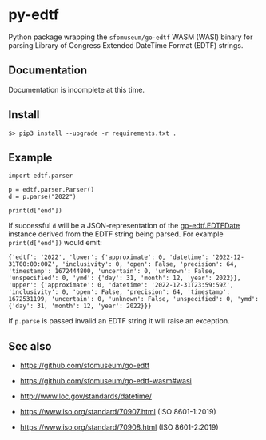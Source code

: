 # py-edtf

Python package wrapping the `sfomuseum/go-edtf` WASM (WASI) binary for parsing Library of Congress Extended DateTime Format (EDTF) strings.

## Documentation

Documentation is incomplete at this time.

## Install

```
$> pip3 install --upgrade -r requirements.txt .
```

## Example

```
import edtf.parser

p = edtf.parser.Parser()
d = p.parse("2022")

print(d["end"])
```

If successful `d` will be a JSON-representation of the [go-edtf.EDTFDate](https://pkg.go.dev/github.com/sfomuseum/go-edtf#EDTFDate) instance derived from the EDTF string being parsed. For example `print(d["end"])` would emit:

```
{'edtf': '2022', 'lower': {'approximate': 0, 'datetime': '2022-12-31T00:00:00Z', 'inclusivity': 0, 'open': False, 'precision': 64, 'timestamp': 1672444800, 'uncertain': 0, 'unknown': False, 'unspecified': 0, 'ymd': {'day': 31, 'month': 12, 'year': 2022}}, 'upper': {'approximate': 0, 'datetime': '2022-12-31T23:59:59Z', 'inclusivity': 0, 'open': False, 'precision': 64, 'timestamp': 1672531199, 'uncertain': 0, 'unknown': False, 'unspecified': 0, 'ymd': {'day': 31, 'month': 12, 'year': 2022}}}
```

If `p.parse` is passed invalid an EDTF string it will raise an exception.

## See also

* https://github.com/sfomuseum/go-edtf
* https://github.com/sfomuseum/go-edtf-wasm#wasi

* http://www.loc.gov/standards/datetime/
* https://www.iso.org/standard/70907.html (ISO 8601-1:2019)
* https://www.iso.org/standard/70908.html (ISO 8601-2:2019)
